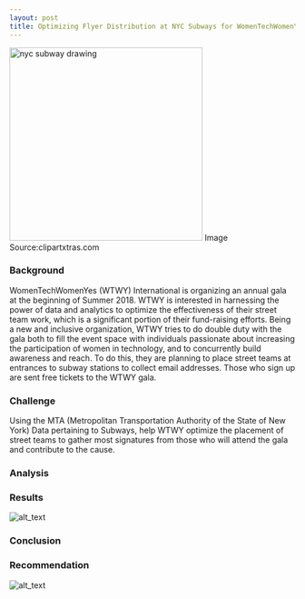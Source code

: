 ```yaml
---
layout: post
title: Optimizing Flyer Distribution at NYC Subways for WomenTechWomenYes (WTWY) Gala 2018
---
```

<a href="https://clipartxtras.com/download/7292712c32a658637963d64a8847d11183384e56.html" title="Image from clipartxtras.com"><img src="https://img.clipartxtras.com/743289054eaebb76b62e592e7b359050_black-ink-sketch-etsy-au-nyc-subway-drawing_340-270.jpeg" width="340" alt="nyc subway drawing" /></a>
Image Source:clipartxtras.com

### Background
WomenTechWomenYes (WTWY) International is organizing an annual gala at the beginning of Summer 2018. WTWY is interested in harnessing the power of data and analytics to optimize the effectiveness of their street team work, which is a significant portion of their fund-raising efforts. Being a new and inclusive organization, WTWY tries to do double duty with the gala both to fill the event space with individuals passionate about increasing the participation of women in technology, and to concurrently build awareness and reach. 
To do this, they are planning to place street teams at entrances to subway stations to collect email addresses. Those who sign up are sent free tickets to the WTWY gala.
### Challenge
Using the MTA (Metropolitan Transportation Authority of the State of New York) Data pertaining to Subways, help WTWY optimize the placement of street teams to gather most signatures from those who will attend the gala and contribute to the cause.

### Analysis

### Results
![alt_text](https://parujp.github.io/public/WTWY.jpg)
### Conclusion

### Recommendation
![alt_text](https://parujp.github.io/public/WTWY.jpg)
